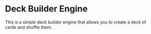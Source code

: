 # Deck Builder Engine

This is a simple deck builder engine that allows you to create a deck of cards and shuffle them.

